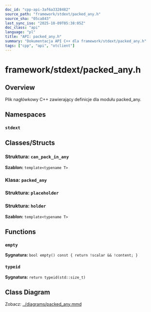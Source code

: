 ```yaml
---
doc_id: "cpp-api-3af6a3328482"
source_path: "framework/stdext/packed_any.h"
source_sha: "05ca843"
last_sync_iso: "2025-10-09T05:38:05Z"
doc_class: "api"
language: "pl"
title: "API: packed_any.h"
summary: "Dokumentacja API C++ dla framework/stdext/packed_any.h"
tags: ["cpp", "api", "otclient"]
---
```


# framework/stdext/packed_any.h

## Overview

Plik nagłówkowy C++ zawierający definicje dla modułu packed_any.

## Namespaces

### `stdext`

## Classes/Structs

### Struktura: `can_pack_in_any`

**Szablon:** `template<typename T>`

### Klasa: `packed_any`

### Struktura: `placeholder`

### Struktura: `holder`

**Szablon:** `template<typename T>`

## Functions

### `empty`

**Sygnatura:** `bool empty() const { return !scalar && !content; }`

### `typeid`

**Sygnatura:** `return typeid(std::size_t)`

## Class Diagram

Zobacz: [../diagrams/packed_any.mmd](../diagrams/packed_any.mmd)
